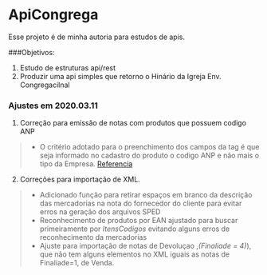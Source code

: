 # ApiCongrega
Esse projeto é de minha autoria para estudos de apis.

###Objetivos:
1. Estudo de estruturas api/rest
2. Produzir uma api simples que retorno o Hinário da Igreja Env. Congregacilnal


### Ajustes em 2020.03.11

1. Correção para emissão de notas com produtos que possuem codigo ANP
> * O critério adotado para o preenchimento dos campos da tag *<comb>* é que seja informado no cadastro do produto o codigo ANP e não mais o tipo da Empresa. [Referencia](https://www.oobj.com.br/bc/article/rejei%C3%A7%C3%A3o-660-cfop-de-combust%C3%ADvel-e-n%C3%A3o-informado-grupo-de-combust%C3%ADvel-como-resolver-274.html)
2. Correções para importação de XML.
> * Adicionado função para retirar espaços em branco da descrição das mercadorias na nota do fornecedor do cliente para evitar erros na geração dos arquivos SPED
> * Reconhecimento de produtos por EAN ajustado para buscar primeiramente por *ItensCodigos* evitando alguns erros de reconhecimento da mercadorias
> * Ajuste para importação de notas de Devoluçao ,*(Finaliade = 4)*), que não tem alguns elementos no XML iguais as notas de Finaliade=1, de Venda.
